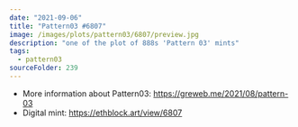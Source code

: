 ```yaml
---
date: "2021-09-06"
title: "Pattern03 #6807"
image: /images/plots/pattern03/6807/preview.jpg
description: "one of the plot of 888s 'Pattern 03' mints"
tags:
  - pattern03
sourceFolder: 239
---
```


- More information about Pattern03: https://greweb.me/2021/08/pattern-03
- Digital mint: https://ethblock.art/view/6807
